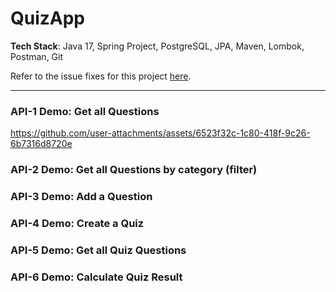 # QuizApp
**Tech Stack**: Java 17, Spring Project, PostgreSQL, JPA, Maven, Lombok, Postman, Git 

Refer to the issue fixes for this project [here](/Issue-Fixes.md).

---

### API-1 Demo: Get all Questions
https://github.com/user-attachments/assets/6523f32c-1c80-418f-9c26-6b7316d8720e

### API-2 Demo: Get all Questions by category (filter)

### API-3 Demo: Add a Question

### API-4 Demo: Create a Quiz

### API-5 Demo: Get all Quiz Questions

### API-6 Demo: Calculate Quiz Result

